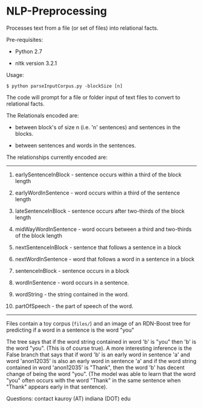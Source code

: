 # NLP-Preprocessing

Processes text from a file (or set of files) into relational facts.

Pre-requisites: 

- Python 2.7

- nltk version 3.2.1

Usage:

`$ python parseInputCorpus.py -blockSize [n]`

The code will prompt for a file or folder input of text files to convert to relational facts.

The Relationals encoded are:

- between block's of size n (i.e. 'n' sentences) and sentences in the blocks.

- between sentences and words in the sentences.

The relationships currently encoded are:

---

1. earlySentenceInBlock - sentence occurs within a third of the block length

2. earlyWordInSentence - word occurs within a third of the sentence length

3. lateSentenceInBlock - sentence occurs after two-thirds of the block length

4. midWayWordInSentence - word occurs between a third and two-thirds of the block length

5. nextSentenceInBlock - sentence that follows a sentence in a block

6. nextWordInSentence - word that follows a word in a sentence in a block

7. sentenceInBlock - sentence occurs in a block

8. wordInSentence - word occurs in a sentence.

9. wordString - the string contained in the word.

10. partOfSpeech - the part of speech of the word.

---

Files contain a toy corpus (`files/`) and an image of an RDN-Boost tree for predicting if a word in a sentence is the word "you"

The tree says that if the word string contained in word 'b' is "you" then 'b' is the word "you". (This is of course true).
A more interesting inference is the False branch that says that if word 'b' is an early word in sentence 'a' and word 'anon12035' is also an early word in sentence 'a' and if the word string contained in word 'anon12035' is "Thank", then the word 'b' has decent change of being the word "you". (The model was able to learn that the word "you" often occurs with the word "Thank" in the same sentence when "Thank" appears early in that sentence).

Questions: contact kauroy (AT) indiana (DOT) edu
